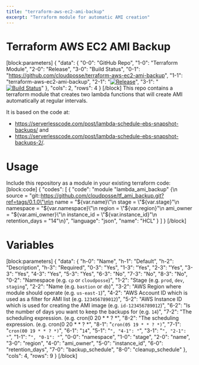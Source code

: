```yaml
---
title: "terraform-aws-ec2-ami-backup"
excerpt: "Terraform module for automatic AMI creation"
---
```

# Terraform AWS EC2 AMI Backup
[block:parameters]
{
  "data": {
    "0-0": "GitHub Repo",
    "1-0": "Terraform Module",
    "2-0": "Release",
    "3-0": "Build Status",
    "0-1": "https://github.com/cloudposse/terraform-aws-ec2-ami-backup",
    "1-1": "terraform-aws-ec2-ami-backup",
    "2-1": "[![Release](https://img.shields.io/github/release/cloudposse/terraform-aws-ec2-ami-backup.svg)](https://github.com/cloudposse/terraform-aws-ec2-ami-backup/releases)",
    "3-1": "[![Build Status](https://travis-ci.org/cloudposse/terraform-aws-ec2-ami-backup.svg?branch=master)](https://travis-ci.org/cloudposse/terraform-aws-ec2-ami-backup)"
  },
  "cols": 2,
  "rows": 4
}
[/block]
This repo contains a terraform module that creates two lambda functions
that will create AMI automatically at regular intervals. 

It is based on the code at:
* <https://serverlesscode.com/post/lambda-schedule-ebs-snapshot-backups/> and
* <https://serverlesscode.com/post/lambda-schedule-ebs-snapshot-backups-2/>.

# Usage

Include this repository as a module in your existing terraform code:
[block:code]
{
  "codes": [
    {
      "code": "module \"lambda_ami_backup\" {\n  source = \"git::https://github.com/cloudposse/tf_ami_backup.git?ref=tags/0.1.0\"\n\n  name              = \"${var.name}\"\n  stage             = \"${var.stage}\"\n  namespace         = \"${var.namespace}\"\n  region            = \"${var.region}\"\n  ami_owner         = \"${var.ami_owner}\"\n  instance_id       = \"${var.instance_id}\"\n  retention_days    = \"14\"\n}",
      "language": "json",
      "name": "HCL"
    }
  ]
}
[/block]
# Variables
[block:parameters]
{
  "data": {
    "h-0": "Name",
    "h-1": "Default",
    "h-2": "Description",
    "h-3": "Required",
    "0-3": "Yes",
    "1-3": "Yes",
    "2-3": "Yes",
    "3-3": "Yes",
    "4-3": "Yes",
    "5-3": "Yes",
    "6-3": "No",
    "7-3": "No",
    "8-3": "No",
    "0-2": "Namespace (e.g. `cp` or `cloudposse`)",
    "1-2": "Stage (e.g. `prod`, `dev`, `staging`",
    "2-2": "Name  (e.g. `bastion` or `db`)",
    "3-2": "AWS Region where module should operate (e.g. `us-east-1`)",
    "4-2": "AWS Account ID which is used as a filter for AMI list (e.g. `123456789012`)",
    "5-2": "AWS Instance ID which is used for creating the AMI image (e.g. `id-123456789012`)",
    "6-2": "Is the number of days you want to keep the backups for (e.g. `14`)",
    "7-2": "The scheduling expression. (e.g. cron(0 20 * * ? *",
    "8-2": "The scheduling expression. (e.g. cron(0 20 * * ? *",
    "8-1": "`cron(05 19 * * ? *)`",
    "7-1": "`cron(00 19 * * ? *)`",
    "6-1": "`14`",
    "5-1": "``",
    "4-1": "``",
    "3-1": "``",
    "2-1": "``",
    "1-1": "``",
    "0-1": "``",
    "0-0": "namespace",
    "1-0": "stage",
    "2-0": "name",
    "3-0": "region",
    "4-0": "ami_owner",
    "5-0": "instance_id",
    "6-0": "retention_days",
    "7-0": "backup_schedule",
    "8-0": "cleanup_schedule"
  },
  "cols": 4,
  "rows": 9
}
[/block]